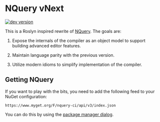 # NQuery vNext

[![dev version](http://img.shields.io/appveyor/ci/terrajobst/nquery-vnext.svg?style=flat)](https://ci.appveyor.com/project/terrajobst/nquery-vnext)

This is a Roslyn inspired rewrite of [NQuery][nquery]. The goals are:

1. Expose the internals of the compiler as an object model to support building
   advanced editor features.

2. Maintain language parity with the previous version.

3. Utilize modern idioms to simplify implementation of the compiler.

[nquery]: https://www.github.com/terrajobst/nquery

## Getting NQuery

If you want to play with the bits, you need to add the following feed to your
NuGet configuration:

```
https://www.myget.org/F/nquery-ci/api/v3/index.json
```

You can do this by using the [package manager dialog](http://docs.nuget.org/consume/package-manager-dialog#package-sources).
